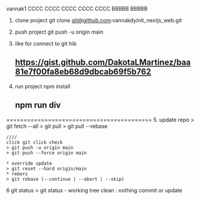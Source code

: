 vannak1
CCCC
CCCC
CCCC
CCCC
CCCC
BBBBB
BBBBB
1. clone project 
    git clone git@github.com:vannakdy/nit_nextjs_web.git
2. push project 
   git push -u origin main
3. like for connect to git hib 
    ## https://gist.github.com/DakotaLMartinez/baa81e7f00fa8eb68d9dbcab69f5b762

4. run project
    npm install
   ## npm run div

==========================================
5. update repo
    > git fetch --all
    > git pull
    > git pull --rebase

    ////
    click git click check
    > git push -u origin main
    > git push --force origin main 

    * override update
    > git reset --hard origin/main
    * rebers
    > git rebase (--continue | --abort | --skip)
6  git status
    > git status
    - working tree clean : nothing commit or update